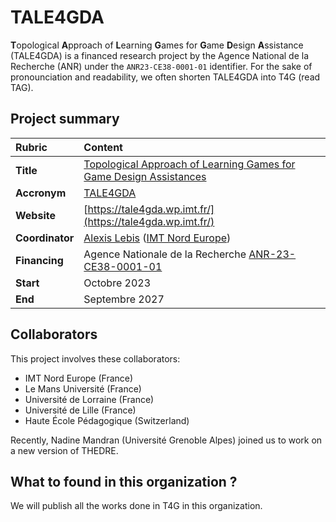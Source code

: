 # TALE4GDA
**T**opological **A**pproach of **L**earning **G**ames for **G**ame **D**esign **A**ssistance (TALE4GDA) is a financed research project by the Agence National de la Recherche (ANR) under the `ANR23-CE38-0001-01` identifier.
For the sake of pronounciation and readability, we often shorten TALE4GDA into T4G (read TAG).

## Project summary
| Rubric          | Content |
| :---------------- | :---- |
| **Title**        | [Topological Approach of Learning Games for Game Design Assistances](https://tale4gda.wp.imt.fr/) |
| **Accronym**          | [TALE4GDA](https://tale4gda.wp.imt.fr/) |
| **Website**          | [https://tale4gda.wp.imt.fr/](https://tale4gda.wp.imt.fr/) |
| **Coordinator**    | [Alexis Lebis](https://cv.hal.science/alexislebis) ([IMT Nord Europe](https://imt-nord-europe.fr/))|
| **Financing** | Agence Nationale de la Recherche [ANR-23-CE38-0001-01](https://anr.fr/Projet-ANR-23-CE38-0001) |
| **Start** | Octobre 2023 |
| **End** | Septembre 2027 |

## Collaborators
This project involves these collaborators:
* IMT Nord Europe (France)
* Le Mans Université (France)
* Université de Lorraine (France)
* Université de Lille (France)
* Haute École Pédagogique (Switzerland)

Recently, Nadine Mandran (Université Grenoble Alpes) joined us to work on a new version of THEDRE.

## What to found in this organization ?
We will publish all the works done in T4G in this organization.
